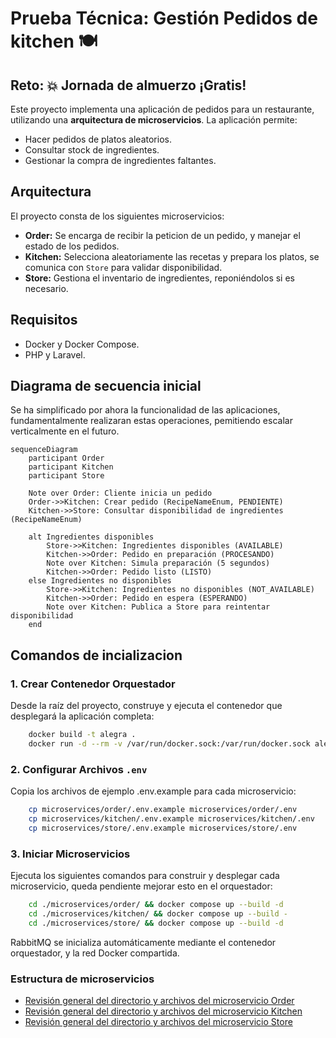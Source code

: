 # Prueba Técnica: Gestión Pedidos de kitchen 🍽️
## Reto: 💥 Jornada de almuerzo ¡Gratis!

Este proyecto implementa una aplicación de pedidos para un restaurante, utilizando una **arquitectura de microservicios**. La aplicación permite:
- Hacer pedidos de platos aleatorios.
- Consultar stock de ingredientes.
- Gestionar la compra de ingredientes faltantes.

## Arquitectura
El proyecto consta de los siguientes microservicios:
- **Order:** Se encarga de recibir la peticion de un pedido, y manejar el estado de los pedidos.
- **Kitchen:** Selecciona aleatoriamente las recetas y prepara los platos, se comunica con `Store` para validar disponibilidad.
- **Store:** Gestiona el inventario de ingredientes, reponiéndolos si es necesario.

## Requisitos
- Docker y Docker Compose.
- PHP y Laravel.

## Diagrama de secuencia inicial
Se ha simplificado por ahora la funcionalidad de las aplicaciones, fundamentalmente realizaran estas operaciones, pemitiendo escalar verticalmente en el futuro.
```mermaid
sequenceDiagram
    participant Order
    participant Kitchen
    participant Store

    Note over Order: Cliente inicia un pedido
    Order->>Kitchen: Crear pedido (RecipeNameEnum, PENDIENTE)
    Kitchen->>Store: Consultar disponibilidad de ingredientes (RecipeNameEnum)

    alt Ingredientes disponibles
        Store->>Kitchen: Ingredientes disponibles (AVAILABLE)
        Kitchen->>Order: Pedido en preparación (PROCESANDO)
        Note over Kitchen: Simula preparación (5 segundos)
        Kitchen->>Order: Pedido listo (LISTO)
    else Ingredientes no disponibles
        Store->>Kitchen: Ingredientes no disponibles (NOT_AVAILABLE)
        Kitchen->>Order: Pedido en espera (ESPERANDO)
        Note over Kitchen: Publica a Store para reintentar disponibilidad
    end
```

## Comandos de incializacion

### 1. Crear Contenedor Orquestador
Desde la raíz del proyecto, construye y ejecuta el contenedor que desplegará la aplicación completa:
```bash
    docker build -t alegra .
    docker run -d --rm -v /var/run/docker.sock:/var/run/docker.sock alegra
```
### 2. Configurar Archivos `.env`
Copia los archivos de ejemplo .env.example para cada microservicio:
```bash
    cp microservices/order/.env.example microservices/order/.env
    cp microservices/kitchen/.env.example microservices/kitchen/.env
    cp microservices/store/.env.example microservices/store/.env
```
### 3. Iniciar Microservicios
Ejecuta los siguientes comandos para construir y desplegar cada microservicio, queda pendiente mejorar esto en el orquestador:
```bash
    cd ./microservices/order/ && docker compose up --build -d
    cd ./microservices/kitchen/ && docker compose up --build -
    cd ./microservices/store/ && docker compose up --build -d
```
RabbitMQ se inicializa automáticamente mediante el contenedor orquestador, y la red Docker compartida.


### Estructura de microservicios
- [Revisión general del directorio y archivos del microservicio Order](microservices/order/docs/project-structure.md)
- [Revisión general del directorio y archivos del microservicio Kitchen](microservices/kitchen/docs/project-structure.md)
- [Revisión general del directorio y archivos del microservicio Store](microservices/store/docs/project-structure.md)